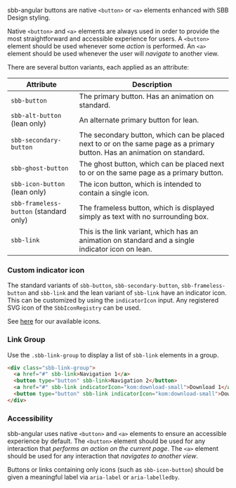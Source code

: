 sbb-angular buttons are native `<button>` or `<a>` elements enhanced with SBB Design
styling.

Native `<button>` and `<a>` elements are always used in order to provide the most straightforward
and accessible experience for users. A `<button>` element should be used whenever some _action_
is performed. An `<a>` element should be used whenever the user will _navigate_ to another view.

There are several button variants, each applied as an attribute:

| Attribute                              | Description                                                                                                              |
| -------------------------------------- | ------------------------------------------------------------------------------------------------------------------------ |
| `sbb-button`                           | The primary button. Has an animation on standard.                                                                        |
| `sbb-alt-button` (lean only)           | An alternate primary button for lean.                                                                                    |
| `sbb-secondary-button`                 | The secondary button, which can be placed next to or on the same page as a primary button. Has an animation on standard. |
| `sbb-ghost-button`                     | The ghost button, which can be placed next to or on the same page as a primary button.                                   |
| `sbb-icon-button` (lean only)          | The icon button, which is intended to contain a single icon.                                                             |
| `sbb-frameless-button` (standard only) | The frameless button, which is displayed simply as text with no surrounding box.                                         |
| `sbb-link`                             | This is the link variant, which has an animation on standard and a single indicator icon on lean.                        |

### Custom indicator icon

The standard variants of `sbb-button`, `sbb-secondary-button`, `sbb-frameless-button` and
`sbb-link` and the lean variant of `sbb-link` have an indicator icon. This can be customized
by using the `indicatorIcon` input. Any registered SVG icon of the `SbbIconRegistry` can be used.

See [here](/angular/icon-overview) for our available icons.

### Link Group

Use the `.sbb-link-group` to display a list of `sbb-link` elements in a group.

```html
<div class="sbb-link-group">
  <a href="#" sbb-link>Navigation 1</a>
  <button type="button" sbb-link>Navigation 2</button>
  <a href="#" sbb-link indicatorIcon="kom:download-small">Download 1</a>
  <button type="button" sbb-link indicatorIcon="kom:download-small">Download 2</button>
</div>
```

### Accessibility

sbb-angular uses native `<button>` and `<a>` elements to ensure an accessible experience by
default. The `<button>` element should be used for any interaction that _performs an action on the
current page_. The `<a>` element should be used for any interaction that _navigates to another
view_.

Buttons or links containing only icons (such as `sbb-icon-button`)
should be given a meaningful label via `aria-label` or `aria-labelledby`.
